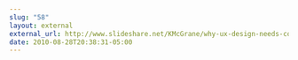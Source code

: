 ```yaml
---
slug: "58"
layout: external
external_url: http://www.slideshare.net/KMcGrane/why-ux-design-needs-content-strategy
date: 2010-08-28T20:38:31-05:00
---
```


